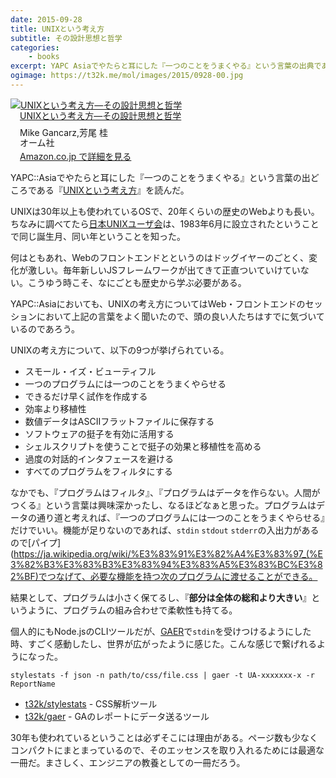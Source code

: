 ```yaml
---
date: 2015-09-28
title: UNIXという考え方
subtitle: その設計思想と哲学
categories: 
    - books
excerpt: YAPC Asiaでやたらと耳にした『一つのことをうまくやる』という言葉の出典である、『UNIXという考え方』を読んだ。
ogimage: https://t32k.me/mol/images/2015/0928-00.jpg
---
```


<div class="azlink-box"><div class="azlink-image" style="float:left"><a href="http://www.amazon.co.jp/exec/obidos/ASIN/4274064069/warikiru-22/" name="azlinklink" target="_blank" rel="nofollow"><img src="https://images-na.ssl-images-amazon.com/images/I/518ME653H3L._SL160_.jpg" alt="UNIXという考え方―その設計思想と哲学" style="border:none" /></a></div><div class="azlink-info" style="float:left;margin-left:15px;line-height:120%"><div class="azlink-name" style="margin-bottom:10px;line-height:120%"><a href="http://www.amazon.co.jp/exec/obidos/ASIN/4274064069/warikiru-22/" name="azlinklink" target="_blank" rel="nofollow">UNIXという考え方―その設計思想と哲学</a></div><div class="azlink-detail">Mike Gancarz,芳尾 桂<br />オーム社<br /></div><div class="azlink-link" style="margin-top:5px"><a href="http://www.amazon.co.jp/exec/obidos/ASIN/4274064069/warikiru-22/" target="_blank" rel="nofollow">Amazon.co.jp で詳細を見る</a></div></div><div class="azlink-footer" style="clear:left"></div></div>

YAPC::Asiaでやたらと耳にした『一つのことをうまくやる』という言葉の出どころである『[UNIXという考え方](http://www.amazon.co.jp/exec/obidos/ASIN/4274064069/warikiru-22/)』を読んだ。

UNIXは30年以上も使われているOSで、20年くらいの歴史のWebよりも長い。ちなみに調べてたら[日本UNIXユーザ会](http://www.jus.or.jp/)は、1983年6月に設立されたということで同じ誕生月、同い年ということを知った。

何はともあれ、Webのフロントエンドとというのはドッグイヤーのごとく、変化が激しい。毎年新しいJSフレームワークが出てきて正直ついていけていない。こうゆう時こそ、なにごとも歴史から学ぶ必要がある。

YAPC::Asiaにおいても、UNIXの考え方についてはWeb・フロントエンドのセッションにおいて上記の言葉をよく聞いたので、頭の良い人たちはすでに気づいているのであろう。

UNIXの考え方について、以下の9つが挙げられている。

>
+ スモール・イズ・ビューティフル
+ 一つのプログラムには一つのことをうまくやらせる
+ できるだけ早く試作を作成する
+ 効率より移植性
+ 数値データはASCIIフラットファイルに保存する
+ ソフトウェアの挺子を有効に活用する
+ シェルスクリプトを使うことで挺子の効果と移植性を高める
+ 過度の対話的インタフェースを避ける
+ すべてのプログラムをフィルタにする

なかでも、『プログラムはフィルタ』、『プログラムはデータを作らない。人間がつくる』という言葉は興味深かったし、なるほどなぁと思った。プログラムはデータの通り道と考えれば、『一つのプログラムには一つのことをうまくやらせる』だけでいい。機能が足りないのであれば、`stdin` `stdout` `stderr`の入出力があるので[パイプ](https://ja.wikipedia.org/wiki/%E3%83%91%E3%82%A4%E3%83%97_(%E3%82%B3%E3%83%B3%E3%83%94%E3%83%A5%E3%83%BC%E3%82%BF)でつなげて、必要な機能を持つ次のプログラムに渡せることができる。

結果として、プログラムは小さく保てるし、『**部分は全体の総和より大きい**』というように、プログラムの組み合わせで柔軟性も持てる。

個人的にもNode.jsのCLIツールだが、[GAER](https://github.com/t32k/gaer)で`stdin`を受けつけるようにした時、すごく感動したし、世界が広がったように感じた。こんな感じで繋げれるようになった。

```shell
stylestats -f json -n path/to/css/file.css | gaer -t UA-xxxxxxx-x -r ReportName
```
+ [t32k/stylestats](https://github.com/t32k/stylestats) - CSS解析ツール
+ [t32k/gaer](https://github.com/t32k/gaer) - GAのレポートにデータ送るツール

30年も使われているということは必ずそこには理由がある。ページ数も少なくコンパクトにまとまっているので、そのエッセンスを取り入れるためには最適な一冊だ。まさしく、エンジニアの教養としての一冊だろう。
